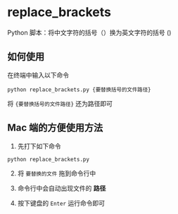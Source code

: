 # replace_brackets
Python 脚本：将中文字符的括号（）换为英文字符的括号 ()
## 如何使用

在终端中输入以下命令
```
python replace_brackets.py {要替换括号的文件路径}
```
将 `{要替换括号的文件路径}` 还为路径即可

## Mac 端的方便使用方法

1. 先打下如下命令
```
python replace_brackets.py
```

2. 将 `要替换的文件` 拖到命令行中

3. 命令行中会自动出现文件的 **路径**

4. 按下键盘的 `Enter` 运行命令即可
